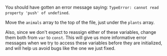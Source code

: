You should have gotten an error message saying: `TypeError: cannot read property 'push' of undefined`.

Move the `animals` array to the top of the file, just under the `plants` array.

Also, since we don't expect to reassign either of these variables, change them both from `var` to `const`. This will give us more informative error messages when we try to access these variables before they are initialized, and will help us avoid bugs like the one we just fixed.
